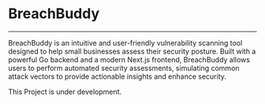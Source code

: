 # BreachBuddy

---

BreachBuddy is an intuitive and user-friendly vulnerability scanning tool designed to help small businesses assess their security posture. Built with a powerful Go backend and a modern Next.js frontend, BreachBuddy allows users to perform automated security assessments, simulating common attack vectors to provide actionable insights and enhance security.

This Project is under development.

